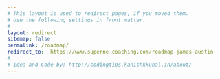 ```yaml
---
# This layout is used to redirect pages, if you moved them.
# Use the following settings in front matter:
#
layout: redirect
sitemap: false
permalink: /roadmap/
redirect_to:  https://www.superne-coaching.com/roadmap-james-austin
#
# Idea and Code by: http://codingtips.kanishkkunal.in/about/
---
```

